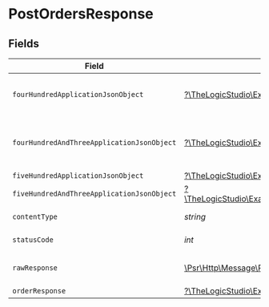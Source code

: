 # PostOrdersResponse


## Fields

| Field                                                                                                                                                          | Type                                                                                                                                                           | Required                                                                                                                                                       | Description                                                                                                                                                    |
| -------------------------------------------------------------------------------------------------------------------------------------------------------------- | -------------------------------------------------------------------------------------------------------------------------------------------------------------- | -------------------------------------------------------------------------------------------------------------------------------------------------------------- | -------------------------------------------------------------------------------------------------------------------------------------------------------------- |
| `fourHundredApplicationJsonObject`                                                                                                                             | [?\TheLogicStudio\ExactPayments\Models\Operations\PostOrdersResponseBody](../../Models/Operations/PostOrdersResponseBody.md)                                   | :heavy_minus_sign:                                                                                                                                             | **Bad Request**\<br/>When there are errors in the payload<br/>                                                                                                 |
| `fourHundredAndThreeApplicationJsonObject`                                                                                                                     | [?\TheLogicStudio\ExactPayments\Models\Operations\PostOrdersOrdersResponseBody](../../Models/Operations/PostOrdersOrdersResponseBody.md)                       | :heavy_minus_sign:                                                                                                                                             | **Access Denied**\<br/>Credentials supplied do not grant access to the requested resource.<br/>                                                                |
| `fiveHundredApplicationJsonObject`                                                                                                                             | [?\TheLogicStudio\ExactPayments\Models\Operations\PostOrdersOrdersResponseResponseBody](../../Models/Operations/PostOrdersOrdersResponseResponseBody.md)       | :heavy_minus_sign:                                                                                                                                             | **Internal Server Error**<br/>                                                                                                                                 |
| `fiveHundredAndThreeApplicationJsonObject`                                                                                                                     | [?\TheLogicStudio\ExactPayments\Models\Operations\PostOrdersOrdersResponse503ResponseBody](../../Models/Operations/PostOrdersOrdersResponse503ResponseBody.md) | :heavy_minus_sign:                                                                                                                                             | **Service Unavailable**<br/>                                                                                                                                   |
| `contentType`                                                                                                                                                  | *string*                                                                                                                                                       | :heavy_check_mark:                                                                                                                                             | HTTP response content type for this operation                                                                                                                  |
| `statusCode`                                                                                                                                                   | *int*                                                                                                                                                          | :heavy_check_mark:                                                                                                                                             | HTTP response status code for this operation                                                                                                                   |
| `rawResponse`                                                                                                                                                  | [\Psr\Http\Message\ResponseInterface](https://www.php-fig.org/psr/psr-7/#33-psrhttpmessageresponseinterface)                                                   | :heavy_minus_sign:                                                                                                                                             | Raw HTTP response; suitable for custom response parsing                                                                                                        |
| `orderResponse`                                                                                                                                                | [?\TheLogicStudio\ExactPayments\Models\Shared\OrderResponse](../../Models/Shared/OrderResponse.md)                                                             | :heavy_minus_sign:                                                                                                                                             | Order created.                                                                                                                                                 |